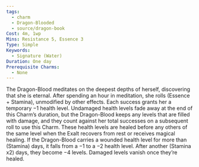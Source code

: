 ```yaml
---
tags:
  - charm
  - Dragon-Blooded
  - source/dragon-book
Cost: 4m, 1wp
Mins: Resistance 5, Essence 3
Type: Simple
Keywords:
  - Signature (Water)
Duration: One day
Prerequisite Charms:
  - None
---
```

The Dragon-Blood meditates on the deepest depths of herself, discovering that she is eternal. After spending an hour in meditation, she rolls (Essence + Stamina), unmodified by other effects. Each success grants her a temporary −1 health level. Undamaged health levels fade away at the end of this Charm’s duration, but the Dragon-Blood keeps any levels that are filled with damage, and they count against her total successes on a subsequent roll to use this Charm. These health levels are healed before any others of the same level when the Exalt recovers from rest or receives magical healing. If the Dragon-Blood carries a wounded health level for more than (Stamina) days, it falls from a −1 to a −2 health level. After another (Stamina x2) days, they become −4 levels. Damaged levels vanish once they’re healed.